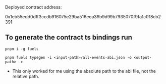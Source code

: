 
Deployed contract address:

0x1eb55edd0dff3ccdb916075e29ba516eea39b9d99b7935070f9fa1c018cb2391

## To generate the contract ts bindings run

`pnpm i -g fuels`

`pnpm fuels typegen -i <input-path>/all-events-abi.json -o <output-path> -c `

* This only worked for me using the absolute path to the abi file, not the relative path.